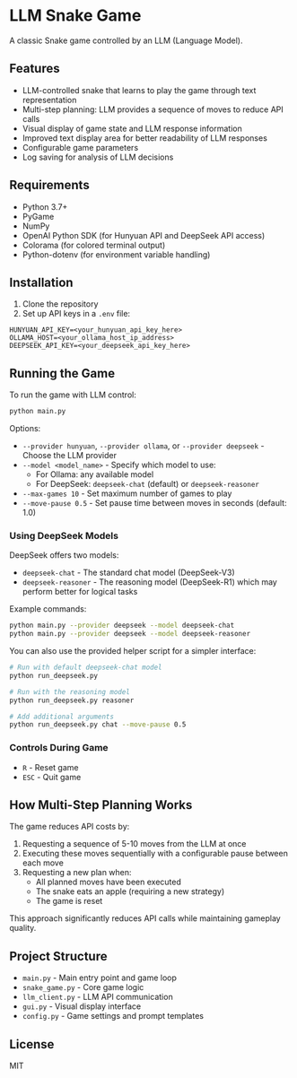 # LLM Snake Game

A classic Snake game controlled by an LLM (Language Model).

## Features

- LLM-controlled snake that learns to play the game through text representation
- Multi-step planning: LLM provides a sequence of moves to reduce API calls
- Visual display of game state and LLM response information
- Improved text display area for better readability of LLM responses
- Configurable game parameters
- Log saving for analysis of LLM decisions

## Requirements

- Python 3.7+
- PyGame
- NumPy
- OpenAI Python SDK (for Hunyuan API and DeepSeek API access)
- Colorama (for colored terminal output)
- Python-dotenv (for environment variable handling)

## Installation

1. Clone the repository
2. Set up API keys in a `.env` file:

```
HUNYUAN_API_KEY=<your_hunyuan_api_key_here>
OLLAMA_HOST=<your_ollama_host_ip_address>
DEEPSEEK_API_KEY=<your_deepseek_api_key_here>
```

## Running the Game

To run the game with LLM control:

```bash
python main.py
```

Options:
- `--provider hunyuan`, `--provider ollama`, or `--provider deepseek` - Choose the LLM provider
- `--model <model_name>` - Specify which model to use:
  - For Ollama: any available model 
  - For DeepSeek: `deepseek-chat` (default) or `deepseek-reasoner`
- `--max-games 10` - Set maximum number of games to play
- `--move-pause 0.5` - Set pause time between moves in seconds (default: 1.0)

### Using DeepSeek Models

DeepSeek offers two models:
- `deepseek-chat` - The standard chat model (DeepSeek-V3)
- `deepseek-reasoner` - The reasoning model (DeepSeek-R1) which may perform better for logical tasks

Example commands:
```bash
python main.py --provider deepseek --model deepseek-chat
python main.py --provider deepseek --model deepseek-reasoner
```

You can also use the provided helper script for a simpler interface:
```bash
# Run with default deepseek-chat model
python run_deepseek.py

# Run with the reasoning model
python run_deepseek.py reasoner

# Add additional arguments
python run_deepseek.py chat --move-pause 0.5
```

### Controls During Game

- `R` - Reset game
- `ESC` - Quit game

## How Multi-Step Planning Works

The game reduces API costs by:

1. Requesting a sequence of 5-10 moves from the LLM at once
2. Executing these moves sequentially with a configurable pause between each move
3. Requesting a new plan when:
   - All planned moves have been executed
   - The snake eats an apple (requiring a new strategy)
   - The game is reset

This approach significantly reduces API calls while maintaining gameplay quality.

## Project Structure

- `main.py` - Main entry point and game loop
- `snake_game.py` - Core game logic
- `llm_client.py` - LLM API communication
- `gui.py` - Visual display interface
- `config.py` - Game settings and prompt templates


## License

MIT 